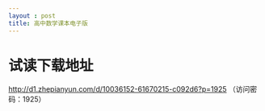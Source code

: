 ```yaml
---
layout : post
title: 高中数学课本电子版
---
```


# 试读下载地址

 http://d1.zhepianyun.com/d/10036152-61670215-c092d6?p=1925 （访问密码：1925）


